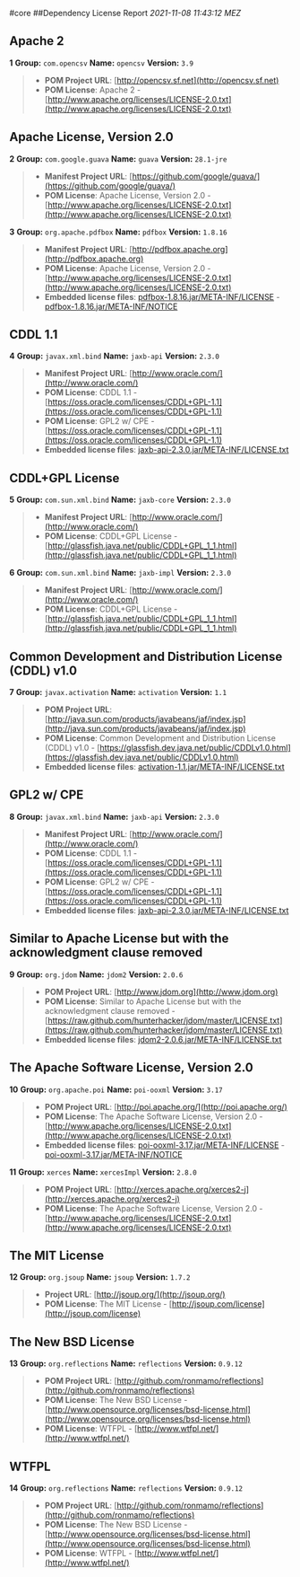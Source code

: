 
#core
##Dependency License Report
_2021-11-08 11:43:12 MEZ_
## Apache 2

**1** **Group:** `com.opencsv` **Name:** `opencsv` **Version:** `3.9` 
> - **POM Project URL**: [http://opencsv.sf.net](http://opencsv.sf.net)
> - **POM License**: Apache 2 - [http://www.apache.org/licenses/LICENSE-2.0.txt](http://www.apache.org/licenses/LICENSE-2.0.txt)

## Apache License, Version 2.0

**2** **Group:** `com.google.guava` **Name:** `guava` **Version:** `28.1-jre` 
> - **Manifest Project URL**: [https://github.com/google/guava/](https://github.com/google/guava/)
> - **POM License**: Apache License, Version 2.0 - [http://www.apache.org/licenses/LICENSE-2.0.txt](http://www.apache.org/licenses/LICENSE-2.0.txt)

**3** **Group:** `org.apache.pdfbox` **Name:** `pdfbox` **Version:** `1.8.16` 
> - **Manifest Project URL**: [http://pdfbox.apache.org](http://pdfbox.apache.org)
> - **POM License**: Apache License, Version 2.0 - [http://www.apache.org/licenses/LICENSE-2.0.txt](http://www.apache.org/licenses/LICENSE-2.0.txt)
> - **Embedded license files**: [pdfbox-1.8.16.jar/META-INF/LICENSE](pdfbox-1.8.16.jar/META-INF/LICENSE) 
    - [pdfbox-1.8.16.jar/META-INF/NOTICE](pdfbox-1.8.16.jar/META-INF/NOTICE)

## CDDL 1.1

**4** **Group:** `javax.xml.bind` **Name:** `jaxb-api` **Version:** `2.3.0` 
> - **Manifest Project URL**: [http://www.oracle.com/](http://www.oracle.com/)
> - **POM License**: CDDL 1.1 - [https://oss.oracle.com/licenses/CDDL+GPL-1.1](https://oss.oracle.com/licenses/CDDL+GPL-1.1)
> - **POM License**: GPL2 w/ CPE - [https://oss.oracle.com/licenses/CDDL+GPL-1.1](https://oss.oracle.com/licenses/CDDL+GPL-1.1)
> - **Embedded license files**: [jaxb-api-2.3.0.jar/META-INF/LICENSE.txt](jaxb-api-2.3.0.jar/META-INF/LICENSE.txt)

## CDDL+GPL License

**5** **Group:** `com.sun.xml.bind` **Name:** `jaxb-core` **Version:** `2.3.0` 
> - **Manifest Project URL**: [http://www.oracle.com/](http://www.oracle.com/)
> - **POM License**: CDDL+GPL License - [http://glassfish.java.net/public/CDDL+GPL_1_1.html](http://glassfish.java.net/public/CDDL+GPL_1_1.html)

**6** **Group:** `com.sun.xml.bind` **Name:** `jaxb-impl` **Version:** `2.3.0` 
> - **Manifest Project URL**: [http://www.oracle.com/](http://www.oracle.com/)
> - **POM License**: CDDL+GPL License - [http://glassfish.java.net/public/CDDL+GPL_1_1.html](http://glassfish.java.net/public/CDDL+GPL_1_1.html)

## Common Development and Distribution License (CDDL) v1.0

**7** **Group:** `javax.activation` **Name:** `activation` **Version:** `1.1` 
> - **POM Project URL**: [http://java.sun.com/products/javabeans/jaf/index.jsp](http://java.sun.com/products/javabeans/jaf/index.jsp)
> - **POM License**: Common Development and Distribution License (CDDL) v1.0 - [https://glassfish.dev.java.net/public/CDDLv1.0.html](https://glassfish.dev.java.net/public/CDDLv1.0.html)
> - **Embedded license files**: [activation-1.1.jar/META-INF/LICENSE.txt](activation-1.1.jar/META-INF/LICENSE.txt)

## GPL2 w/ CPE

**8** **Group:** `javax.xml.bind` **Name:** `jaxb-api` **Version:** `2.3.0` 
> - **Manifest Project URL**: [http://www.oracle.com/](http://www.oracle.com/)
> - **POM License**: CDDL 1.1 - [https://oss.oracle.com/licenses/CDDL+GPL-1.1](https://oss.oracle.com/licenses/CDDL+GPL-1.1)
> - **POM License**: GPL2 w/ CPE - [https://oss.oracle.com/licenses/CDDL+GPL-1.1](https://oss.oracle.com/licenses/CDDL+GPL-1.1)
> - **Embedded license files**: [jaxb-api-2.3.0.jar/META-INF/LICENSE.txt](jaxb-api-2.3.0.jar/META-INF/LICENSE.txt)

## Similar to Apache License but with the acknowledgment clause removed

**9** **Group:** `org.jdom` **Name:** `jdom2` **Version:** `2.0.6` 
> - **POM Project URL**: [http://www.jdom.org](http://www.jdom.org)
> - **POM License**: Similar to Apache License but with the acknowledgment clause removed - [https://raw.github.com/hunterhacker/jdom/master/LICENSE.txt](https://raw.github.com/hunterhacker/jdom/master/LICENSE.txt)
> - **Embedded license files**: [jdom2-2.0.6.jar/META-INF/LICENSE.txt](jdom2-2.0.6.jar/META-INF/LICENSE.txt)

## The Apache Software License, Version 2.0

**10** **Group:** `org.apache.poi` **Name:** `poi-ooxml` **Version:** `3.17` 
> - **POM Project URL**: [http://poi.apache.org/](http://poi.apache.org/)
> - **POM License**: The Apache Software License, Version 2.0 - [http://www.apache.org/licenses/LICENSE-2.0.txt](http://www.apache.org/licenses/LICENSE-2.0.txt)
> - **Embedded license files**: [poi-ooxml-3.17.jar/META-INF/LICENSE](poi-ooxml-3.17.jar/META-INF/LICENSE) 
    - [poi-ooxml-3.17.jar/META-INF/NOTICE](poi-ooxml-3.17.jar/META-INF/NOTICE)

**11** **Group:** `xerces` **Name:** `xercesImpl` **Version:** `2.8.0` 
> - **POM Project URL**: [http://xerces.apache.org/xerces2-j](http://xerces.apache.org/xerces2-j)
> - **POM License**: The Apache Software License, Version 2.0 - [http://www.apache.org/licenses/LICENSE-2.0.txt](http://www.apache.org/licenses/LICENSE-2.0.txt)

## The MIT License

**12** **Group:** `org.jsoup` **Name:** `jsoup` **Version:** `1.7.2` 
> - **Project URL**: [http://jsoup.org/](http://jsoup.org/)
> - **POM License**: The MIT License - [http://jsoup.com/license](http://jsoup.com/license)

## The New BSD License

**13** **Group:** `org.reflections` **Name:** `reflections` **Version:** `0.9.12` 
> - **POM Project URL**: [http://github.com/ronmamo/reflections](http://github.com/ronmamo/reflections)
> - **POM License**: The New BSD License - [http://www.opensource.org/licenses/bsd-license.html](http://www.opensource.org/licenses/bsd-license.html)
> - **POM License**: WTFPL - [http://www.wtfpl.net/](http://www.wtfpl.net/)

## WTFPL

**14** **Group:** `org.reflections` **Name:** `reflections` **Version:** `0.9.12` 
> - **POM Project URL**: [http://github.com/ronmamo/reflections](http://github.com/ronmamo/reflections)
> - **POM License**: The New BSD License - [http://www.opensource.org/licenses/bsd-license.html](http://www.opensource.org/licenses/bsd-license.html)
> - **POM License**: WTFPL - [http://www.wtfpl.net/](http://www.wtfpl.net/)


